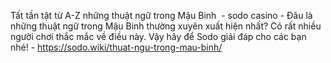 Tất tần tật từ A-Z những thuật ngữ trong Mậu Binh  - sodo casino - Đâu là những thuật ngữ trong Mậu Binh thường xuyên xuất hiện nhất? Có rất nhiều người chơi thắc mắc về điều này. Vậy hãy để Sodo giải đáp cho các bạn nhé! - https://sodo.wiki/thuat-ngu-trong-mau-binh/
